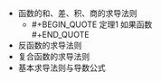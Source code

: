 - 函数的和、差、积、商的求导法则
	- #+BEGIN_QUOTE
	  定理1 如果函数 \
	  #+END_QUOTE
- 反函数的求导法则
- 复合函数的求导法则
- 基本求导法则与导数公式